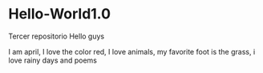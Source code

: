 # Hello-World1.0
Tercer repositorio
Hello guys

I am april, I love the color red, I love animals, my favorite foot is the grass, i love rainy days and poems
